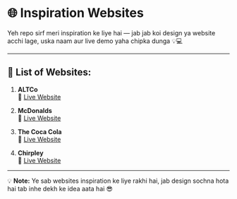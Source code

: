 # 🌐 Inspiration Websites

Yeh repo sirf meri inspiration ke liye hai — jab jab koi design ya website acchi lage, uska naam aur live demo yaha chipka dunga 💡💻

---

## 📜 List of Websites:

1. **ALTCo**  
   🔗 [Live Website](https://team-nkg-reimagine-round1.vercel.app/)

2. **McDonalds**  
   🔗 [Live Website](https://mcdonald-re-imagine.netlify.app/)

3. **The Coca Cola**  
   🔗 [Live Website](https://astounding-torte-ea1aa5.netlify.app/)

3. **Chirpley**  
   🔗 [Live Website](https://chirpley.ai/)


---

💡 **Note:** Ye sab websites inspiration ke liye rakhi hai, jab design sochna hota hai tab inhe dekh ke idea aata hai 😎


